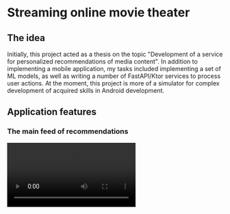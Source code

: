 # Streaming online movie theater
## The idea
Initially, this project acted as a thesis on the topic "Development of a service for personalized recommendations of media content". In addition to implementing a mobile application, my tasks included implementing a set of ML models, as well as writing a number of FastAPI/Ktor services to process user actions. At the moment, this project is more of a simulator for complex development of acquired skills in Android development.
## Application features
### The main feed of recommendations
<video src="https://github.com/Daikeri/diploma-app/blob/master/readmecontent/card_detail_v2.mp4" controls="controls" style="max-width: 100%; height: auto;">
    Your browser does not support the video tag.
</video>
